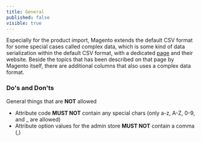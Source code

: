 ```yaml
---
title: General
published: false
visible: true
---
```


Especially for the product import, Magento extends the default CSV format for some special cases called complex data, which is some kind of data serialization within the default CSV format, with a dedicated [page](https://docs.magento.com/m2/ce/user_guide/system/data-complex.html) and their website. Beside the topics that has been described on that page by Magento itself, there are additional columns that also uses a complex data format.

### Do's and Don'ts

General things that are **NOT** allowed

* Attribute code **MUST NOT** contain any special chars (only a-z, A-Z, 0-9, and _ are allowed)
* Attribute option values for the admin store **MUST NOT** contain a comma (,)